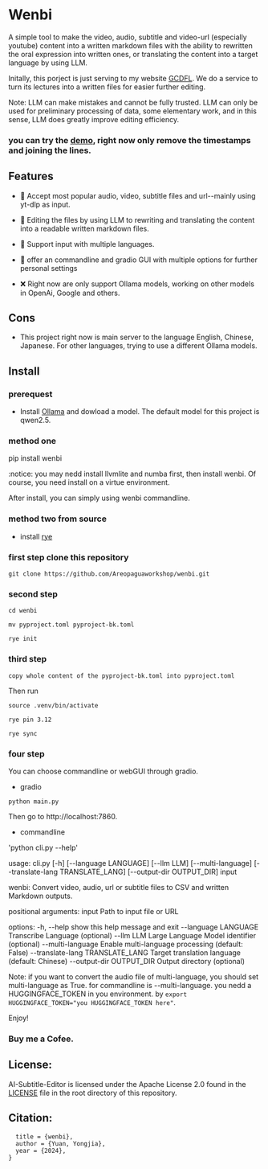 # Wenbi

A simple tool to make the video, audio, subtitle and video-url (especially youtube) content into a written markdown files with the ability to rewritten the oral expression into written ones, or translating the content into a target language by using LLM. 

Initally, this porject is just serving to my website [GCDFL](https://www.gcdfl.org/). We do a service to turn its lectures into a written files for easier further editing. 

Note: LLM can make mistakes and cannot be fully trusted. LLM can only be used for preliminary processing of data, some elementary work, and in this sense, LLM does greatly improve editing efficiency. 


### you can try the [demo](https://archive.gcdfl.org/), right now only remove the timestamps and joining the lines. 

## Features

- :100: Accept most popular audio, video, subtitle files and url--mainly using yt-dlp as input. 

- :100: Editing the files by using LLM to rewriting and translating the content into a readable written markdown files. 

- :100: Support input with multiple languages.

- :100: offer an commandline and gradio GUI with multiple options for further personal settings 

- :x: Right now are only support Ollama models, working on other models in OpenAi, Google and others. 


## Cons

- This project right now is main server to the language English, Chinese, Japanese. For other languages, trying to use a different Ollama models. 

## Install

### prerequest
- Install [Ollama](https://ollama.com/) and dowload a model. The default model for this project is qwen2.5. 

### method one 

pip install wenbi

:notice: you may nedd install llvmlite and numba first, then install wenbi. Of course, you need install on a virtue environment.

After install, you can simply using wenbi commandline. 

### method two from source

- install [rye](https://rye.astral.sh/)

### first step clone this repository

`
git clone https://github.com/Areopaguaworkshop/wenbi.git
` 

### second step 

```
cd wenbi 

mv pyproject.toml pyproject-bk.toml

rye init 

```

### third step

`
copy whole content of the pyproject-bk.toml into pyproject.toml
` 

Then run

`source .venv/bin/activate` 

`rye pin 3.12` 

`rye sync`

### four step

You can choose commandline or webGUI through gradio.

- gradio

`python main.py`

Then go to http://localhost:7860. 

- commandline 

'python cli.py --help'

usage: cli.py [-h] [--language LANGUAGE] [--llm LLM] [--multi-language] [--translate-lang TRANSLATE_LANG] [--output-dir OUTPUT_DIR] input

wenbi: Convert video, audio, url or subtitle files to CSV and written Markdown outputs.

positional arguments:
  input                 Path to input file or URL

options:
  -h, --help            show this help message and exit
  --language LANGUAGE   Transcribe Language (optional)
  --llm LLM             Large Language Model identifier (optional)
  --multi-language      Enable multi-language processing (default: False)
  --translate-lang TRANSLATE_LANG
                        Target translation language (default: Chinese)
  --output-dir OUTPUT_DIR
                        Output directory (optional)



Note: if you want to convert the audio file of multi-language, you should set multi-language as True. for commandline is --multi-language. you nedd a HUGGINGFACE_TOKEN in you environment. by `export HUGGINGFACE_TOKEN="you HUGGINGFACE_TOKEN here"`. 


Enjoy! 

### Buy me a Cofee. 

## License:
AI-Subtitle-Editor is licensed under the Apache License 2.0 found in the [LICENSE](https://github.com/Areopaguaworkshop/AI-Subtitle-Editor/blob/main/license.md) file in the root directory of this repository.

## Citation:
```@article{areopagus/wenbi
  title = {wenbi},
  author = {Yuan, Yongjia},
  year = {2024},
}

```

